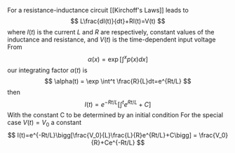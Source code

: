 For a resistance-inductance circuit [[Kirchoff's Laws]] leads to 
$$
L\frac{dI(t)}{dt}+RI(t)=V(t)
$$
where $I(t)$ is the current $L$ and $R$ are respectively, constant values of the inductance and resistance, and $V(t)$ is the time-dependent input voltage 
From 
$$
\alpha(x)=\exp\bigg[\int^x p(x)dx\bigg]
$$
our integrating factor $\alpha(t)$ is 
$$
\alpha(t) = \exp \int^t \frac{R}{L}dt=e^{Rt/L}
$$
then 
$$
I(t)=e^{-Rt/L}\bigg[\int^te^{Rt/L}+C\bigg]
$$
With the constant C to be determined by an initial condition 
For the special case $V(t)=V_0$ a constant 
$$
I(t)=e^{-Rt/L}\bigg[\frac{V_0}{L}\frac{L}{R}e^{Rt/L}+C\bigg] = \frac{V_0}{R}+Ce^{-Rt/L}
$$
